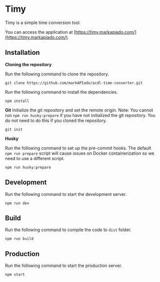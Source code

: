 # Timy

Timy is a simple time conversion tool.

You can access the application at [https://timy.markapiado.com/](https://timy.markapiado.com/).

## Installation

**Cloning the repository**

Run the following command to clone the repository.

```
git clone https://github.com/markAPIado/acdl-time-converter.git
```

Run the following command to install the dependencies.

```
npm install
```

**Git**
Initialize the git repository and set the remote origin.
Note: You cannot run `npm run husky:prepare` if you have not initialized the git repository. You do not need to do this if you cloned the repository.

```
git init
```

**Husky**

Run the following command to set up the pre-commit hooks. The default `npm run prepare` script will cause issues on Docker containerization so we need to use a different script.

```
npm run husky:prepare
```

## Development

Run the following command to start the development server.

```
npm run dev
```

## Build

Run the following command to compile the code to `dist` folder.

```
npm run build
```

## Production

Run the following command to start the production server.

```
npm start
```
